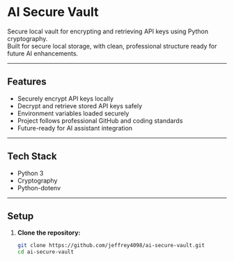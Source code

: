 # AI Secure Vault

Secure local vault for encrypting and retrieving API keys using Python cryptography.  
Built for secure local storage, with clean, professional structure ready for future AI enhancements.

---

## Features
- Securely encrypt API keys locally
- Decrypt and retrieve stored API keys safely
- Environment variables loaded securely
- Project follows professional GitHub and coding standards
- Future-ready for AI assistant integration

---

## Tech Stack
- Python 3
- Cryptography
- Python-dotenv

---

## Setup

1. **Clone the repository:**
   ```bash
   git clone https://github.com/jeffrey4098/ai-secure-vault.git
   cd ai-secure-vault
